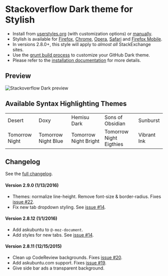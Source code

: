 # Stackoverflow Dark theme for Stylish
- Install from [userstyles.org](http://userstyles.org/styles/35345) (with customization options) or [manually](https://raw.githubusercontent.com/StylishThemes/Stackoverflow-Dark/master/stackoverflow-dark.css).
- Stylish is available for [Firefox](https://addons.mozilla.org/en-US/firefox/addon/2108/), [Chrome](https://chrome.google.com/extensions/detail/fjnbnpbmkenffdnngjfgmeleoegfcffe), [Opera](https://addons.opera.com/en/extensions/details/stylish/), [Safari](http://sobolev.us/stylish/) and [Firefox Mobile](https://addons.mozilla.org/en-US/firefox/addon/2108/).
- In versions 2.8.0+, this style will apply to *almost all* StackExchange sites.
- Use the [grunt build process](https://github.com/StylishThemes/StackOverflow-Dark/wiki/Build) to customize your GitHub Dark theme.
- Please refer to the [installation documentation](https://github.com/StylishThemes/StackOverflow-Dark/wiki/Install) for more details.

## Preview

![Stackoverflow Dark preview](http://StylishThemes.github.com/StackOverflow-Dark/images/screenshots/after.png)

## Available Syntax Highlighting Themes

|                |                      |                       |                         |             |
|----------------|----------------------|-----------------------|-------------------------|-------------|
| Desert         | Doxy                 | Hemisu Dark           | Sons of Obsidian        | Sunburst    |
| Tomorrow Night | Tomorrow Night Blue  | Tomorrow Night Bright | Tomorrow Night Eigthies | Vibrant Ink |

## Changelog

See the [full changelog](https://github.com/StylishThemes/Stackoverflow-Dark/wiki).

#### Version 2.9.0 (1/13/2016)

* Themes: normalize line-height. Remove font-size & border-radius. Fixes [issue #22](https://github.com/StylishThemes/StackOverflow-Dark/issues/22).
* Fix new tab dropdown styling. See [issue #14](https://github.com/StylishThemes/StackOverflow-Dark/issues/14).

#### Version 2.8.12 (1/1/2016)

* Add askubuntu to `@-moz-document`.
* Add styles for new tabs. See [issue #14](https://github.com/StylishThemes/StackOverflow-Dark/issues/14).

#### Version 2.8.11 (12/15/2015)

* Clean up CodeReview backgrounds. Fixes [issue #20](https://github.com/StylishThemes/StackOverflow-Dark/issues/20).
* Add askubuntu.com support. Fixes [issue #19](https://github.com/StylishThemes/StackOverflow-Dark/issues/19).
* Give side bar ads a transparent background.
